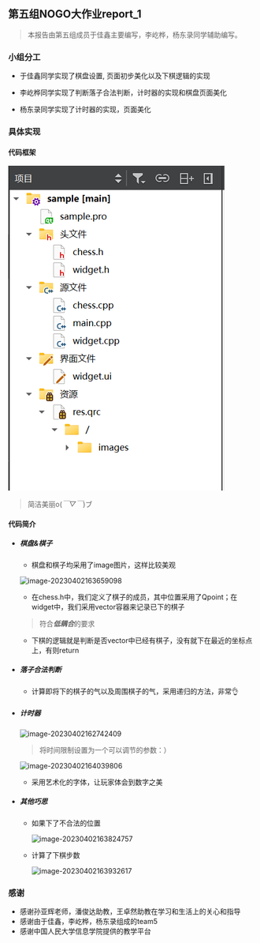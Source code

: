 ## 第五组NOGO大作业report_1

> 本报告由第五组成员于佳鑫主要编写，李屹桦，杨东录同学辅助编写。

### 小组分工

* 于佳鑫同学实现了棋盘设置, 页面初步美化以及下棋逻辑的实现

* 李屹桦同学实现了判断落子合法判断，计时器的实现和棋盘页面美化

* 杨东录同学实现了计时器的实现，页面美化

### 具体实现
#### 代码框架

![image](https://github.com/Liyh04/2205/blob/main/image_in_md/%E5%B1%8F%E5%B9%95%E6%88%AA%E5%9B%BE%202023-04-02%20154924.png)

> 简洁美丽o(*￣▽￣*)ブ



#### 代码简介

* ##### 棋盘&棋子

  * 棋盘和棋子均采用了image图片，这样比较美观

   ![image-20230402163659098](C:\Users\86130\AppData\Roaming\Typora\typora-user-images\image-20230402163659098.png)

  * 在chess.h中，我们定义了棋子的成员，其中位置采用了Qpoint；在widget中，我们采用vector容器来记录已下的棋子

  > 符合***低耦合***的要求

  * 下棋的逻辑就是判断是否vector中已经有棋子，没有就下在最近的坐标点上，有则return

* ##### 落子合法判断

  * 计算即将下的棋子的气以及周围棋子的气，采用递归的方法，非常👌

* ##### 计时器

  ![image-20230402162742409](C:\Users\86130\AppData\Roaming\Typora\typora-user-images\image-20230402162742409.png)

  > 将时间限制设置为一个可以调节的参数：）

  ![image-20230402164039806](C:\Users\86130\AppData\Roaming\Typora\typora-user-images\image-20230402164039806.png)

  * 采用艺术化的字体，让玩家体会到数字之美

* ##### 其他巧思

  * 如果下了不合法的位置

    ![image-20230402163824757](C:\Users\86130\AppData\Roaming\Typora\typora-user-images\image-20230402163824757.png)

  * 计算了下棋步数

    ![image-20230402163932617](C:\Users\86130\AppData\Roaming\Typora\typora-user-images\image-20230402163932617.png)


### 感谢

* 感谢孙亚辉老师，潘俊达助教，王卓然助教在学习和生活上的关心和指导
* 感谢由于佳鑫，李屹桦，杨东录组成的team5
* 感谢中国人民大学信息学院提供的教学平台





